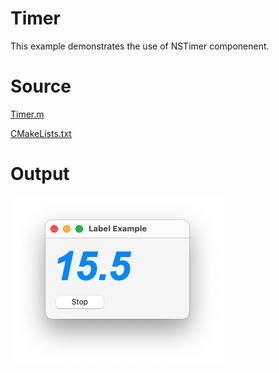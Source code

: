 # Timer

This example demonstrates the use of NSTimer componenent.

# Source

[Timer.m](./Timer.m)

[CMakeLists.txt](./CMakeLists.txt)

# Output

![Screenshot](../../../docs/Pictures/Timer.png)
